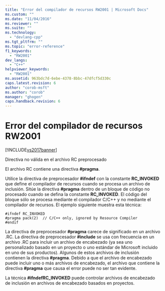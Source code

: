 ```yaml
---
title: "Error del compilador de recursos RW2001 | Microsoft Docs"
ms.custom: ""
ms.date: "11/04/2016"
ms.reviewer: ""
ms.suite: ""
ms.technology: 
  - "devlang-cpp"
ms.tgt_pltfrm: ""
ms.topic: "error-reference"
f1_keywords: 
  - "RW2001"
dev_langs: 
  - "C++"
helpviewer_keywords: 
  - "RW2001"
ms.assetid: 963bdc7d-6ebe-4378-8bbc-47dfcf5d330c
caps.latest.revision: 6
author: "corob-msft"
ms.author: "corob"
manager: "ghogen"
caps.handback.revision: 6
---
```

# Error del compilador de recursos RW2001
[!INCLUDE[vs2017banner](../../assembler/inline/includes/vs2017banner.md)]

Directiva no válida en el archivo RC preprocesado  
  
 El archivo RC contiene una directiva **\#pragma**.  
  
 Utilice la directiva de preprocesador **\#ifndef** con la constante **RC\_INVOKED** que define el compilador de recursos cuando se procesa un archivo de inclusión.  Sitúe la directiva **\#pragma** dentro de un bloque de código no procesado cuando se defina la constante **RC\_INVOKED**.  El código del bloque sólo se procesa mediante el compilador C\/C\+\+ y no mediante el compilador de recursos.  El ejemplo siguiente muestra esta técnica:  
  
```  
#ifndef RC_INVOKED  
#pragma pack(2)  // C/C++ only, ignored by Resource Compiler  
#endif  
```  
  
 La directiva de preprocesador **\#pragma** carece de significado en un archivo .RC.  La directiva de preprocesador **\#include** se usa con frecuencia en un archivo .RC para incluir un archivo de encabezado \(ya sea uno personalizado basado en un proyecto o uno estándar de Microsoft incluido en uno de sus productos\).  Algunos de estos archivos de inclusión contienen la directiva **\#pragma**.  Debido a que el archivo de encabezado puede incluir uno o más archivos de encabezado, el archivo que contiene la directiva **\#pragma** que causa el error puede no ser tan evidente.  
  
 La técnica **\#ifndefRC\_INVOKED** puede controlar archivos de encabezado de inclusión en archivos de encabezado basados en proyectos.
